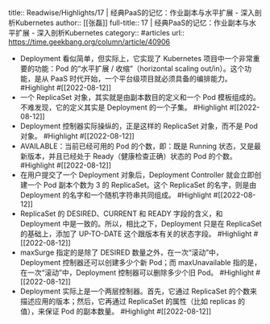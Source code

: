 title:: Readwise/Highlights/17 | 经典PaaS的记忆：作业副本与水平扩展 - 深入剖析Kubernetes
author:: [[张磊]]
full-title:: 17 | 经典PaaS的记忆：作业副本与水平扩展 - 深入剖析Kubernetes
category:: #articles
url:: https://time.geekbang.org/column/article/40906

- Deployment 看似简单，但实际上，它实现了 Kubernetes 项目中一个非常重要的功能：Pod 的“水平扩展 / 收缩”（horizontal scaling out/in）。这个功能，是从 PaaS 时代开始，一个平台级项目就必须具备的编排能力。 #Highlight #[[2022-08-12]]
- 一个 ReplicaSet 对象，其实就是由副本数目的定义和一个 Pod 模板组成的。不难发现，它的定义其实是 Deployment 的一个子集。 #Highlight #[[2022-08-12]]
- Deployment 控制器实际操纵的，正是这样的 ReplicaSet 对象，而不是 Pod 对象。 #Highlight #[[2022-08-12]]
- AVAILABLE：当前已经可用的 Pod 的个数，即：既是 Running 状态，又是最新版本，并且已经处于 Ready（健康检查正确）状态的 Pod 的个数。 #Highlight #[[2022-08-12]]
- 在用户提交了一个 Deployment 对象后，Deployment Controller 就会立即创建一个 Pod 副本个数为 3 的 ReplicaSet。这个 ReplicaSet 的名字，则是由 Deployment 的名字和一个随机字符串共同组成。 #Highlight #[[2022-08-12]]
- ReplicaSet 的 DESIRED、CURRENT 和 READY 字段的含义，和 Deployment 中是一致的。所以，相比之下，Deployment 只是在 ReplicaSet 的基础上，添加了 UP-TO-DATE 这个跟版本有关的状态字段。 #Highlight #[[2022-08-12]]
- maxSurge 指定的是除了 DESIRED 数量之外，在一次“滚动”中，Deployment 控制器还可以创建多少个新 Pod；而 maxUnavailable 指的是，在一次“滚动”中，Deployment 控制器可以删除多少个旧 Pod。 #Highlight #[[2022-08-12]]
- Deployment 实际上是一个两层控制器。首先，它通过 ReplicaSet 的个数来描述应用的版本；然后，它再通过 ReplicaSet 的属性（比如 replicas 的值），来保证 Pod 的副本数量。 #Highlight #[[2022-08-12]]